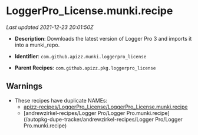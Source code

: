 # LoggerPro_License.munki.recipe

_Last updated 2021-12-23 20:01:50Z_

- **Description**: Downloads the latest version of Logger Pro 3 and imports it into a munki_repo.

- **Identifier**: `com.github.apizz.munki.loggerpro_license`

- **Parent Recipes**: `com.github.apizz.pkg.loggerpro_license`


## Warnings

- These recipes have duplicate NAMEs:
    - [apizz-recipes/LoggerPro_License/LoggerPro_License.munki.recipe](/autopkg-dupe-tracker/apizz-recipes/LoggerPro_License/LoggerPro_License.munki.recipe)
    - [andrewzirkel-recipes/Logger Pro/Logger Pro.munki.recipe](/autopkg-dupe-tracker/andrewzirkel-recipes/Logger Pro/Logger Pro.munki.recipe)